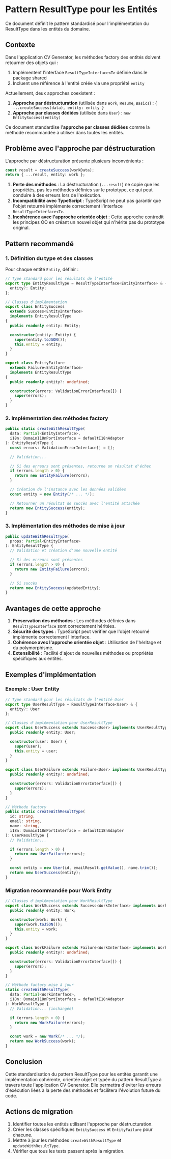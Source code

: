 # Pattern ResultType pour les Entités

Ce document définit le pattern standardisé pour l'implémentation du ResultType dans les entités du domaine.

## Contexte

Dans l'application CV Generator, les méthodes factory des entités doivent retourner des objets qui :

1. Implémentent l'interface `ResultTypeInterface<T>` définie dans le package shared
2. Incluent une référence à l'entité créée via une propriété `entity`

Actuellement, deux approches coexistent :

1. **Approche par déstructuration** (utilisée dans `Work`, `Resume`, `Basics`) : `{ ...createSuccess(data), entity: entity }`
2. **Approche par classes dédiées** (utilisée dans `User`) : `new EntitySuccess(entity)`

Ce document standardise l'**approche par classes dédiées** comme la méthode recommandée à utiliser dans toutes les entités.

## Problème avec l'approche par déstructuration

L'approche par déstructuration présente plusieurs inconvénients :

```typescript
const result = createSuccess(workData);
return { ...result, entity: work };
```

1. **Perte des méthodes** : La déstructuration (`...result`) ne copie que les propriétés, pas les méthodes définies sur le prototype, ce qui peut conduire à des erreurs lors de l'exécution.
2. **Incompatibilité avec TypeScript** : TypeScript ne peut pas garantir que l'objet retourné implémente correctement l'interface `ResultTypeInterface<T>`.
3. **Incohérence avec l'approche orientée objet** : Cette approche contredit les principes OO en créant un nouvel objet qui n'hérite pas du prototype original.

## Pattern recommandé

### 1. Définition du type et des classes

Pour chaque entité `Entity`, définir :

```typescript
// Type standard pour les résultats de l'entité
export type EntityResultType = ResultTypeInterface<EntityInterface> & {
  entity?: Entity;
};

// Classes d'implémentation
export class EntitySuccess
  extends Success<EntityInterface>
  implements EntityResultType
{
  public readonly entity: Entity;

  constructor(entity: Entity) {
    super(entity.toJSON());
    this.entity = entity;
  }
}

export class EntityFailure
  extends Failure<EntityInterface>
  implements EntityResultType
{
  public readonly entity?: undefined;

  constructor(errors: ValidationErrorInterface[]) {
    super(errors);
  }
}
```

### 2. Implémentation des méthodes factory

```typescript
public static createWithResultType(
  data: Partial<EntityInterface>,
  i18n: DomainI18nPortInterface = defaultI18nAdapter
): EntityResultType {
  const errors: ValidationErrorInterface[] = [];

  // Validation...

  // Si des erreurs sont présentes, retourne un résultat d'échec
  if (errors.length > 0) {
    return new EntityFailure(errors);
  }

  // Création de l'instance avec les données validées
  const entity = new Entity(/* ... */);

  // Retourner un résultat de succès avec l'entité attachée
  return new EntitySuccess(entity);
}
```

### 3. Implémentation des méthodes de mise à jour

```typescript
public updateWithResultType(
  props: Partial<EntityInterface>
): EntityResultType {
  // Validation et création d'une nouvelle entité

  // Si des erreurs sont présentes
  if (errors.length > 0) {
    return new EntityFailure(errors);
  }

  // Si succès
  return new EntitySuccess(updatedEntity);
}
```

## Avantages de cette approche

1. **Préservation des méthodes** : Les méthodes définies dans `ResultTypeInterface` sont correctement héritées.
2. **Sécurité des types** : TypeScript peut vérifier que l'objet retourné implémente correctement l'interface.
3. **Cohérence avec l'approche orientée objet** : Utilisation de l'héritage et du polymorphisme.
4. **Extensibilité** : Facilité d'ajout de nouvelles méthodes ou propriétés spécifiques aux entités.

## Exemples d'implémentation

### Exemple : User Entity

```typescript
// Type standard pour les résultats de l'entité User
export type UserResultType = ResultTypeInterface<User> & {
  entity?: User
};

// Classes d'implémentation pour UserResultType
export class UserSuccess extends Success<User> implements UserResultType {
  public readonly entity: User;

  constructor(user: User) {
    super(user);
    this.entity = user;
  }
}

export class UserFailure extends Failure<User> implements UserResultType {
  public readonly entity?: undefined;

  constructor(errors: ValidationErrorInterface[]) {
    super(errors);
  }
}

// Méthode factory
public static createWithResultType(
  id: string,
  email: string,
  name: string,
  i18n: DomainI18nPortInterface = defaultI18nAdapter
): UserResultType {
  // Validation...

  if (errors.length > 0) {
    return new UserFailure(errors);
  }

  const entity = new User(id, emailResult.getValue(), name.trim());
  return new UserSuccess(entity);
}
```

### Migration recommandée pour Work Entity

```typescript
// Classes d'implémentation pour WorkResultType
export class WorkSuccess extends Success<WorkInterface> implements WorkResultType {
  public readonly entity: Work;

  constructor(work: Work) {
    super(work.toJSON());
    this.entity = work;
  }
}

export class WorkFailure extends Failure<WorkInterface> implements WorkResultType {
  public readonly entity?: undefined;

  constructor(errors: ValidationErrorInterface[]) {
    super(errors);
  }
}

// Méthode factory mise à jour
static createWithResultType(
  data: Partial<WorkInterface>,
  i18n: DomainI18nPortInterface = defaultI18nAdapter
): WorkResultType {
  // Validation... (inchangée)

  if (errors.length > 0) {
    return new WorkFailure(errors);
  }

  const work = new Work(/* ... */);
  return new WorkSuccess(work);
}
```

## Conclusion

Cette standardisation du pattern ResultType pour les entités garantit une implémentation cohérente, orientée objet et typée du pattern ResultType à travers toute l'application CV Generator. Elle permettra d'éviter les erreurs d'exécution liées à la perte des méthodes et facilitera l'évolution future du code.

## Actions de migration

1. Identifier toutes les entités utilisant l'approche par déstructuration.
2. Créer les classes spécifiques `EntitySuccess` et `EntityFailure` pour chacune.
3. Mettre à jour les méthodes `createWithResultType` et `updateWithResultType`.
4. Vérifier que tous les tests passent après la migration.
